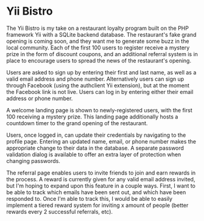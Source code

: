 Yii Bistro
===================================

The Yii Bistro is my take on a restaurant loyalty program built on the PHP framework Yii with a SQLite backend database. The restaurant's fake grand opening is coming soon, and they want me to generate some buzz in the local community. Each of the first 100 users to register receive a mystery prize in the form of discount coupons, and an additional referral system is in place to encourage users to spread the news of the restaurant's opening.
    
Users are asked to sign up by entering their first and last name, as well as a valid email address and phone number. Alternatively users can sign up through Facebook (using the authclient Yii extension), but at the moment the Facebook link is not live. Users can log in by entering either their email address or phone number.

A welcome landing page is shown to newly-registered users, with the first 100 receiving a mystery prize. This landing page additionally hosts a countdown timer to the grand opening of the restaurant.
    
Users, once logged in, can update their credentials by navigating to the profile page. Entering an updated name, email, or phone number makes the appropriate change to their data in the database. A separate password validation dialog is available to offer an extra layer of protection when changing passwords.
    
The referral page enables users to invite friends to join and earn rewards in the process. A reward is currently given for any valid email address invited, but I'm hoping to expand upon this feature in a couple ways. First, I want to be able to track which emails have been sent out, and which have been responded to. Once I'm able to track this, I would be able to easily implement a tiered reward system for inviting x amount of people (better rewards every 2 successful referrals, etc).
